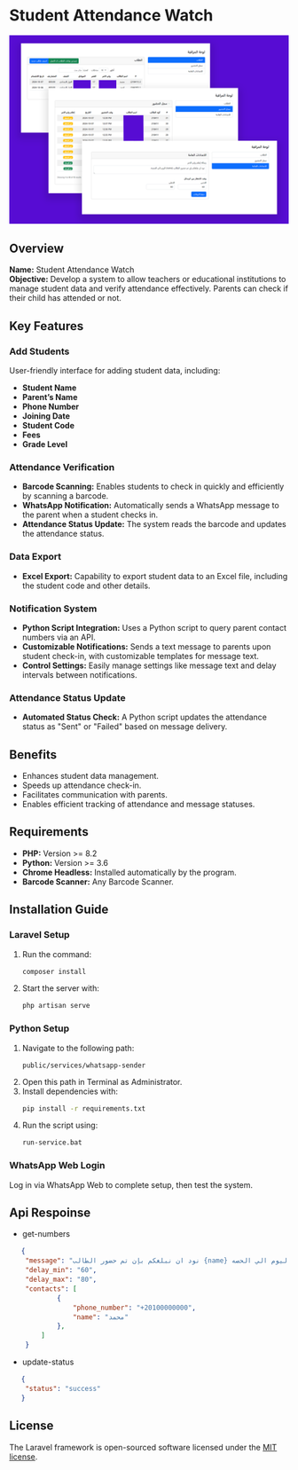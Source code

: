 # Student Attendance Watch

![alt text](https://github.com/iShafaey/student-attendance-watch/blob/main/public/student-attendance-watch.png?raw=true)

## Overview

**Name:** Student Attendance Watch  
**Objective:** Develop a system to allow teachers or educational institutions to manage student data and verify attendance effectively. Parents can check if their child has attended or not.

## Key Features

### Add Students
User-friendly interface for adding student data, including:
- **Student Name**
- **Parent’s Name**
- **Phone Number**
- **Joining Date**
- **Student Code**
- **Fees**
- **Grade Level**

### Attendance Verification
- **Barcode Scanning:** Enables students to check in quickly and efficiently by scanning a barcode.
- **WhatsApp Notification:** Automatically sends a WhatsApp message to the parent when a student checks in.
- **Attendance Status Update:** The system reads the barcode and updates the attendance status.

### Data Export
- **Excel Export:** Capability to export student data to an Excel file, including the student code and other details.

### Notification System
- **Python Script Integration:** Uses a Python script to query parent contact numbers via an API.
- **Customizable Notifications:** Sends a text message to parents upon student check-in, with customizable templates for message text.
- **Control Settings:** Easily manage settings like message text and delay intervals between notifications.

### Attendance Status Update
- **Automated Status Check:** A Python script updates the attendance status as "Sent" or "Failed" based on message delivery.

## Benefits
- Enhances student data management.
- Speeds up attendance check-in.
- Facilitates communication with parents.
- Enables efficient tracking of attendance and message statuses.

## Requirements
- **PHP:** Version >= 8.2
- **Python:** Version >= 3.6
- **Chrome Headless:** Installed automatically by the program.
- **Barcode Scanner:** Any Barcode Scanner.

## Installation Guide

### Laravel Setup
1. Run the command:
   ```bash
   composer install
   ```
2. Start the server with:
   ```bash
   php artisan serve
   ```

### Python Setup
1. Navigate to the following path:
   ```
   public/services/whatsapp-sender
   ```
2. Open this path in Terminal as Administrator.
3. Install dependencies with:
   ```bash
   pip install -r requirements.txt
   ```
4. Run the script using:
   ```bash
   run-service.bat
   ```

### WhatsApp Web Login

Log in via WhatsApp Web to complete setup, then test the system.

## Api Respoinse
- get-numbers

```json
   {
    "message": "نود ان نبلغكم بإن تم حضور الطالب {name} اليوم الي الحصه.",
    "delay_min": "60",
    "delay_max": "80",
    "contacts": [
            {
                "phone_number": "+20100000000",
                "name": "محمد"
            },
        ]
    }
   ```

- update-status

```json
   {
    "status": "success"
   }
   ```

## License

The Laravel framework is open-sourced software licensed under the [MIT license](https://opensource.org/licenses/MIT).
